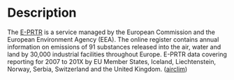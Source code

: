 # Description

The [E-PRTR](https://www.eea.europa.eu/data-and-maps/data/member-states-reporting-art-7-under-the-european-pollutant-release-and-transfer-register-e-prtr-regulation-23) is a service managed by the European Commission and the European Environment Agency (EEA). The online register contains annual information on emissions of 91 substances released into the air, water and land by 30,000 industrial facilities throughout Europe. E-PRTR data covering reporting for 2007 to 201X by EU Member States, Iceland, Liechtenstein, Norway, Serbia, Switzerland and the United Kingdom. ([airclim](https://www.airclim.org/acidnews/europe%E2%80%99s-most-polluting-power-plants))

